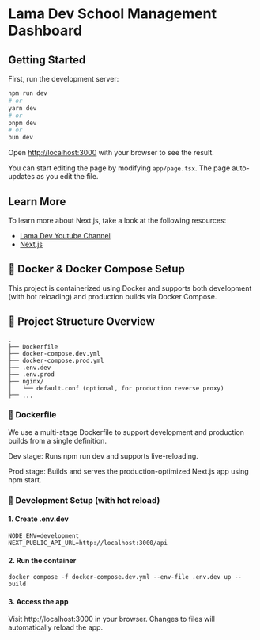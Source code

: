 # Lama Dev School Management Dashboard

## Getting Started

First, run the development server:

```bash
npm run dev
# or
yarn dev
# or
pnpm dev
# or
bun dev
```

Open [http://localhost:3000](http://localhost:3000) with your browser to see the result.

You can start editing the page by modifying `app/page.tsx`. The page auto-updates as you edit the file.

## Learn More

To learn more about Next.js, take a look at the following resources:

- [Lama Dev Youtube Channel](https://youtube.com/lamadev)
- [Next.js](https://nextjs.org/learn)

## 🚀 Docker & Docker Compose Setup

This project is containerized using Docker and supports both development (with hot reloading) and production builds via Docker Compose.

## 📁 Project Structure Overview

```
.
├── Dockerfile
├── docker-compose.dev.yml
├── docker-compose.prod.yml
├── .env.dev
├── .env.prod
├── nginx/
│   └── default.conf (optional, for production reverse proxy)
├── ...

```

### 🔧 Dockerfile

We use a multi-stage Dockerfile to support development and production builds from a single definition.

Dev stage: Runs npm run dev and supports live-reloading.

Prod stage: Builds and serves the production-optimized Next.js app using npm start.

### 🧪 Development Setup (with hot reload)

#### 1. Create .env.dev

```
NODE_ENV=development
NEXT_PUBLIC_API_URL=http://localhost:3000/api
```

#### 2. Run the container

`docker compose -f docker-compose.dev.yml --env-file .env.dev up --build`

#### 3. Access the app

Visit http://localhost:3000 in your browser. Changes to files will automatically reload the app.
